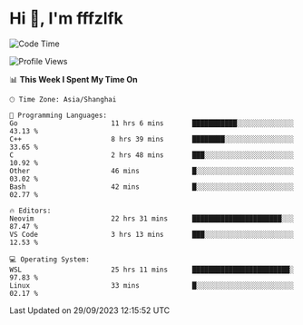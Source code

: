 # Hi 👋, I'm fffzlfk

<!--START_SECTION:waka-->
![Code Time](http://img.shields.io/badge/Code%20Time-462%20hrs%2037%20mins-blue)

![Profile Views](http://img.shields.io/badge/Profile%20Views-0-blue)

📊 **This Week I Spent My Time On** 

```text
🕑︎ Time Zone: Asia/Shanghai

💬 Programming Languages: 
Go                       11 hrs 6 mins       ███████████░░░░░░░░░░░░░░   43.13 % 
C++                      8 hrs 39 mins       ████████░░░░░░░░░░░░░░░░░   33.65 % 
C                        2 hrs 48 mins       ███░░░░░░░░░░░░░░░░░░░░░░   10.92 % 
Other                    46 mins             █░░░░░░░░░░░░░░░░░░░░░░░░   03.02 % 
Bash                     42 mins             █░░░░░░░░░░░░░░░░░░░░░░░░   02.77 % 

🔥 Editors: 
Neovim                   22 hrs 31 mins      ██████████████████████░░░   87.47 % 
VS Code                  3 hrs 13 mins       ███░░░░░░░░░░░░░░░░░░░░░░   12.53 % 

💻 Operating System: 
WSL                      25 hrs 11 mins      ████████████████████████░   97.83 % 
Linux                    33 mins             █░░░░░░░░░░░░░░░░░░░░░░░░   02.17 % 
```


 Last Updated on 29/09/2023 12:15:52 UTC
<!--END_SECTION:waka-->
